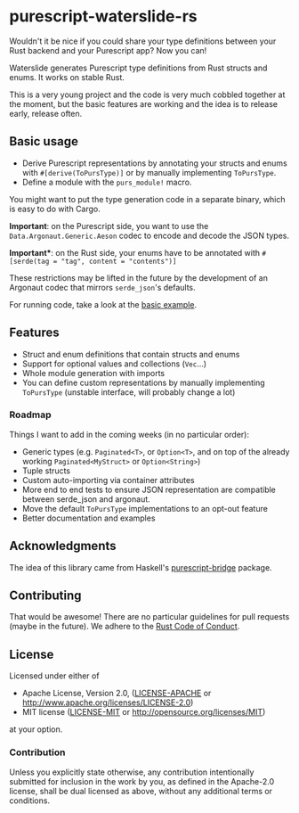 # purescript-waterslide-rs

Wouldn't it be nice if you could share your type definitions between your Rust
backend and your Purescript app? Now you can!

Waterslide generates Purescript type definitions from Rust structs and enums. It
works on stable Rust.

This is a very young project and the code is very much cobbled together at the
moment, but the basic features are working and the idea is to release early,
release often.

## Basic usage

- Derive Purescript representations by annotating your structs and enums with
  `#[derive(ToPursType)]` or by manually implementing `ToPursType`.
- Define a module with the `purs_module!` macro.

You might want to put the type generation code in a separate binary, which is easy to do with Cargo.

**Important**: on the Purescript side, you want to use the
`Data.Argonaut.Generic.Aeson` codec to encode and decode the JSON types.

**Important\***: on the Rust side, your enums have to be annotated with
`#[serde(tag = "tag", content = "contents")]`

These restrictions may be lifted in the future by the development of an
Argonaut codec that mirrors `serde_json`'s defaults.

For running code, take a look at the [basic example](examples/basic).

## Features

- Struct and enum definitions that contain structs and enums
- Support for optional values and collections (`Vec`...)
- Whole module generation with imports
- You can define custom representations by manually implementing `ToPursType` (unstable interface, will probably change a lot)

### Roadmap

Things I want to add in the coming weeks (in no particular order):

- Generic types (e.g. `Paginated<T>`, or `Option<T>`, and on top of the already
  working `Paginated<MyStruct>` or `Option<String>`)
- Tuple structs
- Custom auto-importing via container attributes
- More end to end tests to ensure JSON representation are compatible between
  serde_json and argonaut.
- Move the default `ToPursType` implementations to an opt-out feature
- Better documentation and examples

## Acknowledgments

The idea of this library came from Haskell's
[purescript-bridge](https://github.com/eskimor/purescript-bridge) package.

## Contributing

That would be awesome! There are no particular guidelines for pull requests
(maybe in the future). We adhere to the [Rust Code of
Conduct](https://www.rust-lang.org/en-US/conduct.html).

## License

Licensed under either of

* Apache License, Version 2.0, ([LICENSE-APACHE](LICENSE-APACHE) or
        http://www.apache.org/licenses/LICENSE-2.0)
* MIT license ([LICENSE-MIT](LICENSE-MIT) or
        http://opensource.org/licenses/MIT)

at your option.

### Contribution

Unless you explicitly state otherwise, any contribution intentionally submitted
for inclusion in the work by you, as defined in the Apache-2.0 license, shall be
dual licensed as above, without any additional terms or conditions.
